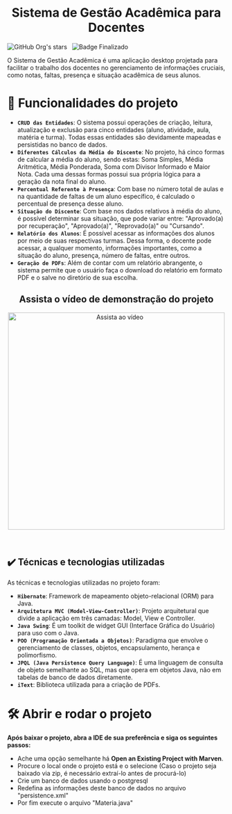 <h1 align="center">Sistema de Gestão Acadêmica para Docentes</h1>

![GitHub Org's stars](https://img.shields.io/github/license/Artur-Neves/Gerenciamento-escolar_java)
&nbsp;
![Badge Finalizado](http://img.shields.io/static/v1?label=STATUS&message=finalizado)

O Sistema de Gestão Acadêmica é uma aplicação desktop projetada para facilitar o trabalho dos docentes no gerenciamento de informações cruciais, como notas, faltas, presença e situação acadêmica de seus alunos.

# :hammer: Funcionalidades do projeto

- **`CRUD das Entidades`**: O sistema possui operações de criação, leitura, atualização e exclusão para cinco entidades (aluno, atividade, aula, matéria e turma). Todas essas entidades são devidamente mapeadas e persistidas no banco de dados.
- **`Diferentes Cálculos da Média do Discente`**: No projeto, há cinco formas de calcular a média do aluno, sendo estas: Soma Simples, Média Aritmética, Média Ponderada, Soma com Divisor Informado e Maior Nota. Cada uma dessas formas possui sua própria lógica para a geração da nota final do aluno.
- **`Percentual Referente à Presença`**: Com base no número total de aulas e na quantidade de faltas de um aluno específico, é calculado o percentual de presença desse aluno.
- **`Situação do Discente`**: Com base nos dados relativos à média do aluno, é possível determinar sua situação, que pode variar entre: "Aprovado(a) por recuperação", "Aprovado(a)", "Reprovado(a)" ou "Cursando".
- **`Relatório dos Alunos`**: É possível acessar as informações dos alunos por meio de suas respectivas turmas. Dessa forma, o docente pode acessar, a qualquer momento, informações importantes, como a situação do aluno, presença, número de faltas, entre outros.
- **`Geração de PDFs`**: Além de contar com um relatório abrangente, o sistema permite que o usuário faça o download do relatório em formato PDF e o salve no diretório de sua escolha.
<div align="center">
  <h2>Assista o vídeo de demonstração do projeto</h2>



<a href="https://www.youtube.com/watch?v=il3Wyjw6ZMc" target="_blank"><img src="https://i.ytimg.com/vi/il3Wyjw6ZMc/hqdefault.jpg?sqp=-oaymwEcCPYBEIoBSFXyq4qpAw4IARUAAIhCGAFwAcABBg==&rs=AOn4CLDn7DFwBa8SC8HI3PxMkVXANT_eOA" alt="Assista ao vídeo" width="500"></a>



  </div>
  <br>

## ✔️ Técnicas e tecnologias utilizadas

As técnicas e tecnologias utilizadas no projeto foram:

- **`Hibernate`**: Framework de mapeamento objeto-relacional (ORM) para Java.
- **`Arquitetura MVC (Model-View-Controller)`**: Projeto arquitetural que divide a aplicação em três camadas: Model, View e Controller.
- **`Java Swing`**: É um toolkit de widget GUI (Interface Gráfica do Usuário) para uso com o Java.
- **`POO (Programação Orientada a Objetos)`**: Paradigma que envolve o gerenciamento de classes, objetos, encapsulamento, herança e polimorfismo.
- **`JPQL (Java Persistence Query Language)`**: É uma linguagem de consulta de objeto semelhante ao SQL, mas que opera em objetos Java, não em tabelas de banco de dados diretamente.
- **`iText`**: Biblioteca utilizada para a criação de PDFs.


# 🛠️ Abrir e rodar o projeto

**Após baixar o projeto, abra a IDE de sua preferência e siga os seguintes passos:**

-  Ache uma opção semelhante há **Open an Existing Project with Marven**.
-  Procure o local onde o projeto está e o selecione (Caso o projeto seja baixado via zip, é necessário extraí-lo antes de procurá-lo)
-  Crie um banco de dados usando o postgresql
-  Redefina as informações deste banco de dados no arquivo "persistence.xml"
-  Por fim execute o arquivo "Materia.java"
